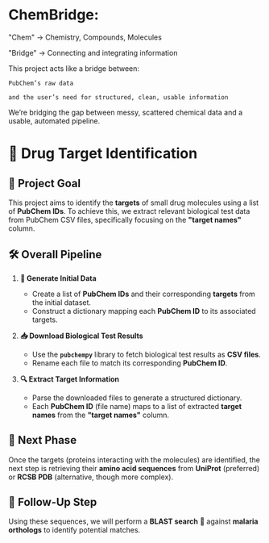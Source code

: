 # ChemBridge: 

"Chem" → Chemistry, Compounds, Molecules

"Bridge" → Connecting and integrating information

This project acts like a bridge between:

    PubChem’s raw data

    and the user’s need for structured, clean, usable information

We’re bridging the gap between messy, scattered chemical data and a usable, automated pipeline.


# 🔬 Drug Target Identification

## 🎯 Project Goal

This project aims to identify the **targets** of small drug molecules using a list of **PubChem IDs**. To achieve this, we extract relevant biological test data from PubChem CSV files, specifically focusing on the **"target names"** column.

## 🛠️ Overall Pipeline

1. **📌 Generate Initial Data**
   - Create a list of **PubChem IDs** and their corresponding **targets** from the initial dataset.
   - Construct a dictionary mapping each **PubChem ID** to its associated targets.

2. **📥 Download Biological Test Results**
   - Use the **`pubchempy`** library to fetch biological test results as **CSV files**.
   - Rename each file to match its corresponding **PubChem ID**.

3. **🔍 Extract Target Information**
   - Parse the downloaded files to generate a structured dictionary.
   - Each **PubChem ID** (file name) maps to a list of extracted **target names** from the **"target names"** column.

## 🚀 Next Phase

Once the targets (proteins interacting with the molecules) are identified, the next step is retrieving their **amino acid sequences** from **UniProt** (preferred) or **RCSB PDB** (alternative, though more complex).

## 🔬 Follow-Up Step

Using these sequences, we will perform a **BLAST search** 🔎 against **malaria orthologs** to identify potential matches.
